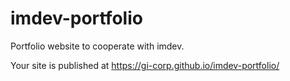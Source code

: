 # imdev-portfolio
Portfolio website to cooperate with imdev.

Your site is published at https://gi-corp.github.io/imdev-portfolio/
